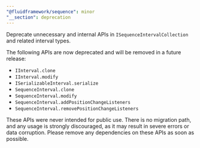 ```yaml
---
"@fluidframework/sequence": minor
"__section": deprecation
---
```

Deprecate unnecessary and internal APIs in `ISequenceIntervalCollection` and related interval types.

The following APIs are now deprecated and will be removed in a future release:
- `IInterval.clone`
- `IInterval.modify`
- `ISerializableInterval.serialize`
- `SequenceInterval.clone`
- `SequenceInterval.modify`
- `SequenceInterval.addPositionChangeListeners`
- `SequenceInterval.removePositionChangeListeners`


These APIs were never intended for public use. There is no migration path, and any usage is strongly discouraged, as it may result in severe errors or data corruption. Please remove any dependencies on these APIs as soon as possible.
